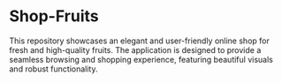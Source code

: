 # Shop-Fruits
This repository showcases an elegant and user-friendly online shop for fresh and high-quality fruits. The application is designed to provide a seamless browsing and shopping experience, featuring beautiful visuals and robust functionality.
